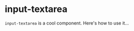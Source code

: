 # input-textarea

`input-textarea` is a cool component. Here's how to use it...

<template>
  <input-textarea />
</template>